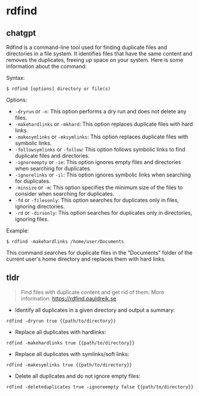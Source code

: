 # rdfind 
## chatgpt 
Rdfind is a command-line tool used for finding duplicate files and directories in a file system. It identifies files that have the same content and removes the duplicates, freeing up space on your system. Here is some information about the command:

Syntax:
```
$ rdfind [options] directory or file(s)
```

Options:
- `-dryrun` or `-n`: This option performs a dry run and does not delete any files.
- `-makehardlinks` or `-mkhard`: This option replaces duplicate files with hard links.
- `-makesymlinks` or `-mksymlinks`: This option replaces duplicate files with symbolic links.
- `-followsymlinks` or `-follow`: This option follows symbolic links to find duplicate files and directories.
- `-ignoreempty` or `-ie`: This option ignores empty files and directories when searching for duplicates.
- `-ignorelinks` or `-il`: This option ignores symbolic links when searching for duplicates.
- `-minsize` or `-m`: This option specifies the minimum size of the files to consider when searching for duplicates.
- `-fd` or `-filesonly`: This option searches for duplicates only in files, ignoring directories.
- `-rd` or `-dirsonly`: This option searches for duplicates only in directories, ignoring files.

Example:
```
$ rdfind -makehardlinks /home/user/Documents
```
This command searches for duplicate files in the "Documents" folder of the current user's home directory and replaces them with hard links. 

## tldr 
 
> Find files with duplicate content and get rid of them.
> More information: <https://rdfind.pauldreik.se>.

- Identify all duplicates in a given directory and output a summary:

`rdfind -dryrun true {{path/to/directory}}`

- Replace all duplicates with hardlinks:

`rdfind -makehardlinks true {{path/to/directory}}`

- Replace all duplicates with symlinks/soft links:

`rdfind -makesymlinks true {{path/to/directory}}`

- Delete all duplicates and do not ignore empty files:

`rdfind -deleteduplicates true -ignoreempty false {{path/to/directory}}`
